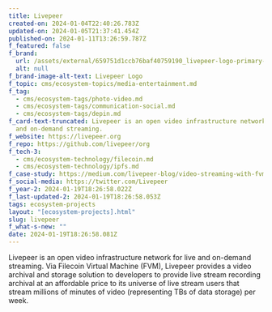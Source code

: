 ```yaml
---
title: Livepeer
created-on: 2024-01-04T22:40:26.783Z
updated-on: 2024-01-05T21:37:41.454Z
published-on: 2024-01-11T13:26:59.787Z
f_featured: false
f_brand:
  url: /assets/external/659751d1ccb76baf40759190_livepeer-logo-primary-1200px-white-transparent-computer-backpack.png
  alt: null
f_brand-image-alt-text: Livepeer Logo
f_topic: cms/ecosystem-topics/media-entertainment.md
f_tag:
  - cms/ecosystem-tags/photo-video.md
  - cms/ecosystem-tags/communication-social.md
  - cms/ecosystem-tags/depin.md
f_card-text-truncated: Livepeer is an open video infrastructure network for live
  and on-demand streaming.
f_website: https://livepeer.org
f_repo: https://github.com/livepeer/org
f_tech-3:
  - cms/ecosystem-technology/filecoin.md
  - cms/ecosystem-technology/ipfs.md
f_case-study: https://medium.com/livepeer-blog/video-streaming-with-fvm-and-livepeer-5646eee1ba78
f_social-media: https://twitter.com/Livepeer
f_year-2: 2024-01-19T18:26:58.022Z
f_last-updated-2: 2024-01-19T18:26:58.053Z
tags: ecosystem-projects
layout: "[ecosystem-projects].html"
slug: livepeer
f_what-s-new: ""
date: 2024-01-19T18:26:58.081Z
---
```


Livepeer is an open video infrastructure network for live and on-demand streaming. Via Filecoin Virtual Machine (FVM), Livepeer provides a video archival and storage solution to developers to provide live stream recording archival at an affordable price to its universe of live stream users that stream millions of minutes of video (representing TBs of data storage) per week.

